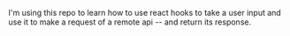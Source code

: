 I'm using this repo to learn how to use react hooks to take a user input and use it to make a request of a remote api -- and return its response.